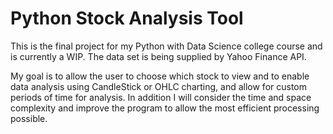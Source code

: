 # Python Stock Analysis Tool
This is the final project for my Python with Data Science college course and is currently a WIP.
The data set is being supplied by Yahoo Finance API.

My goal is to allow the user to choose which stock to view and to enable data analysis using CandleStick or OHLC charting, and allow for custom periods of time for analysis. In addition I will consider the time and space complexity and improve the program to allow the most efficient processing possible.
